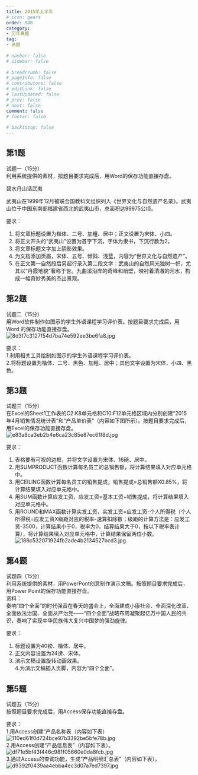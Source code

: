 ```yaml
---  
title: 2015年上半年  
# icon: gears  
order: 988  
category:  
- 历年真题  
tag:  
- 真题  
  
# navbar: false  
# sidebar: false  
  
# breadcrumb: false  
# pageInfo: false  
# contributors: false  
# editLink: false  
# lastUpdated: false  
# prev: false  
# next: false  
comment: false  
# footer: false  
  
# backtotop: false  
---  
```

## 第1题 ##

试题一（15分）  
利用系统提供的素材，按题目要求完成后，用Word的保存功能直接存盘。  


碧水丹山话武夷

武夷山在1999年12月被联合国教科文组织列入《世界文化与自然遗产名录》。武夷山位于中国东南部福建省西北的武夷山市，总面积达99975公顷。  
  
要求：  
1. 将文章标题设置为楷体、二号、加粗、居中；正文设置为宋体、小四。  
2. 将正文开头的“武夷山”设置为首字下沉，字体为隶书，下沉行数为2。  
3. 将文章标题文字加上阴影效果。  
4. 为文档添加页眉，宋体、五号、倾斜、浅蓝，内容为“世界文化与自然遗产”。  
5. 在正文第一自然段后另起行录入第二段文字：武夷山的自然风光独树一帜，尤其以“丹霞地貌”著称于世。九曲溪沿岸的奇峰和峭壁，映衬着清澈的河水，构成一幅奇妙秀美的杰出景观。  


## 第2题 ##

试题二（15分）  
用Word软件制作如图示的学生外语课程学习评价表。按题目要求完成后，用Word 的保存功能直接存盘。  
![8d3f7c3127f54d7ba74e592ee3be6fa8.jpg][]  
  
要求：  
1.利用相关工具绘制如图示的学生外语课程学习评价表。  
2.将标题设置为楷体、二号、黑色、加粗、居中；其他文字设置为宋体、小四、黑色。  
  


## 第3题 ##

试题三（15分）  
在Excel的Sheet1工作表的C2:K8单元格和C10:F12单元格区域内分别创建“2015  
年4月销售情况统计表”和“产品单价表”（内容如下图所示）。按题目要求完成后， 用Excel的保存功能直接存盘。  
![e83a8ca3eb2b4e6ca23c85e87ec61f8d.jpg][]  
  
要求：  
1. 表格要有可视的边框，并将文字设置为宋体、16磅、居中。  
2. 用SUMPRODUCT函数计算每名员工的总销售额，将计算结果填入对应单元格中。  
3. 用CEILING函数计算每名员工的销售提成，销售提成=总销售额X0.85%，将计算结果填入对应单元格中。  
4. 用SUM函数计算应发工资，应发工资=基本工资+销售提成，将计算结果填入对应单元格中。  
5. 用ROUND和MAX函数计算实发工资，实发工资=应发工资-个人所得税（个人所得税=应发工资X级距对应的税率-速算扣除数；级距的计算方法是：应发工资-3500，计算结果小于0，税率为0，结算结果大于0，按以下税率表计算），将计算结果填入对应单元格中，计算结果保留两位小数。  
![188c532071924fb2ade4b2134527bcd3.jpg][]  


## 第4题 ##

试题四（15分）  
利用系统提供的素材，用PowerPont创意制作演示文稿。按照题目要求完成后，用Power Point的保存功能直接存盘。  
资料：  
奏响“四个全面”的时代强音在春天的盛会上，全面建成小康社会、全面深化改革、全面依法治国、全面从严治党——“四个全面”战略布周凝聚起亿万中国人民的共识，奏响了实现中华民族伟大复兴中国梦的强劲旋律。  
  
要求：  
1. 标题设置为40镑、楷体、居中。  
2. 正文内容设置为24谤、宋体。  
3. 演示文稿设置旋转动画效果。  
4.为演示文稿插入页脚，内容为“四个全面”。  


## 第5题 ##

试题五（15分）  
按照题目要求完成后，用Access保存功能直接存盘。  
  
要求：  
1.用Access创建“产品名称表（内容如下表）  
![110ed61f0d724bce97b3392be5bfe78b.jpg][]  
2.用Access创建“产品信息表”（内容如下表）。  
![df71e5bf43f446c981f05660e0da8fcb.jpg][]  
3.通过Access的查询功能，生成“产品明细汇总表”（内容如下表）。![d9392f0439aa4ebba4ec3d07a7ed7397.jpg][]  
  



[8d3f7c3127f54d7ba74e592ee3be6fa8.jpg]: https://www.xkxxkx.cn/file/exam/software/信息处理技术员/案例/第2题/8d3f7c3127f54d7ba74e592ee3be6fa8.jpg
[e83a8ca3eb2b4e6ca23c85e87ec61f8d.jpg]: https://www.xkxxkx.cn/file/exam/software/信息处理技术员/案例/第3题/e83a8ca3eb2b4e6ca23c85e87ec61f8d.jpg
[188c532071924fb2ade4b2134527bcd3.jpg]: https://www.xkxxkx.cn/file/exam/software/信息处理技术员/案例/第3题/188c532071924fb2ade4b2134527bcd3.jpg
[110ed61f0d724bce97b3392be5bfe78b.jpg]: https://www.xkxxkx.cn/file/exam/software/信息处理技术员/案例/第5题/110ed61f0d724bce97b3392be5bfe78b.jpg
[df71e5bf43f446c981f05660e0da8fcb.jpg]: https://www.xkxxkx.cn/file/exam/software/信息处理技术员/案例/第5题/df71e5bf43f446c981f05660e0da8fcb.jpg
[d9392f0439aa4ebba4ec3d07a7ed7397.jpg]: https://www.xkxxkx.cn/file/exam/software/信息处理技术员/案例/第5题/d9392f0439aa4ebba4ec3d07a7ed7397.jpg
